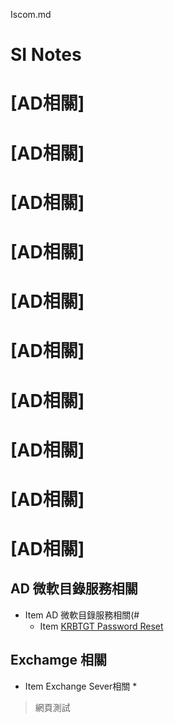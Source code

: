Iscom.md
# SI Notes





# [AD相關]
# [AD相關]

# [AD相關]
# [AD相關]

# [AD相關]

# [AD相關]

# [AD相關]

# [AD相關]

# [AD相關]

# [AD相關]


<h2 id="1">AD 微軟目錄服務相關</h2>

* Item AD 微軟目錄服務相關(#
  * Item [KRBTGT Password Reset](https://www.alitajran.com/krbtgt-password-reset/)


<h2 id="2">Exchamge 相關</h2>

* Item Exchange Sever相關
  *
>網頁測試
